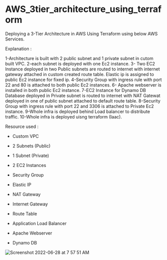 # AWS_3tier_architecture_using_terraform

Deploying a 3-Tier Architecture in AWS Using Terraform using below AWS Services.

Explanation :

1-Architecture is built with 2 public subnet and 1 private subnet in cutom built VPC.
2-each subnet is deployed with one Ec2 instance. 
3- Two EC2 Instance deployed in two Public subnets are routed to internet with internet gateway attached in custom created route table. 
  Elastic ip is assigned to public Ec2 instance for fixed ip.
4-Security Group with ingress rule with port 22 and 80 is attached to both public Ec2 instances.
6- Apache webserver is installed in both public Ec2 instance.
7-EC2 Instance for Dynamo DB Database deployed in Private subnet is routed to internet with NAT Gatewat deployed in one of public subnet 
  attached to default route table.
8-Security Group with ingress rule with port 22 and 3306 is attached to Private Ec2 instance.
9-Whole infra is deployed behind Load balancer to distribute traffic.
10-Whole infra is deployed uisng terraform (Iaac).

Resource used :

* Custom VPC

* 2 Subnets (Public)

* 1 Subnet (Private)

* 2 EC2 Instances

* Security Group

* Elastic IP

* NAT Gateway

* Internet Gateway

* Route Table

* Application Load Balancer

* Apache Webserver

* Dynamo DB





![Screenshot 2022-06-28 at 7 57 51 AM](https://user-images.githubusercontent.com/58227542/176078468-3847bab0-e70e-4360-b077-181315ee007c.png)
